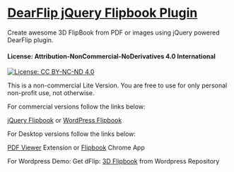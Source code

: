# [DearFlip jQuery Flipbook Plugin](https://dearflip.com/responsive-html5-flipbook-jquery-plugin/)
Create awesome 3D FlipBook from PDF or images using jQuery powered DearFlip plugin.


#### License: Attribution-NonCommercial-NoDerivatives 4.0 International
  
[![License: CC BY-NC-ND 4.0](https://img.shields.io/badge/License-CC%20BY--NC--ND%204.0-lightgrey.svg)](https://creativecommons.org/licenses/by-nc-nd/4.0/)

This is a non-commercial Lite Version. You are free to use for only personal non-profit use, not otherwise.


For commercial versions follow the links below:

[jQuery Flipbook](https://dearflip.com/responsive-html5-flipbook-jquery-plugin/) or 
[WordPress Flipbook](https://dearflip.com/realistic-3d-flipbook-wordpress-plugin/)

For Desktop versions follow the links below:

[PDF Viewer](https://chrome.google.com/webstore/detail/pdf-to-flipbook-viewer-df/bbbnbmpdkfkndckfmcndgabefnmdedfp) Extension or 
[Flipbook](https://chrome.google.com/webstore/detail/pdf-flipbook-viewer-3d/ohckmemlgcohcakakmnpjchckcajpmdi) Chrome App

For Wordpress Demo: Get dFlip: [3D Flipbook](https://wordpress.org/plugins/3d-flipbook-dflip-lite/) from Wordpress Repository
 
